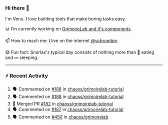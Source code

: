 ### Hi there 👋

I'm Venu. I love building tools that make boring tasks easy.

📊 I’m currently working on [GrimoireLab and it's components](https://chaoss.github.io/grimoirelab).

📫 How to reach me: I live on the internet [@vchrombie](https://www.google.co.in/search?q=vchrombie).

😄 Fun fact: Snorlax's typical day consists of nothing more than :doughnut: eating and :zzz: sleeping.

---

### :zap: Recent Activity

<!--START_SECTION:activity-->
1. 🗣 Commented on [#188](https://github.com/chaoss/grimoirelab-tutorial/issues/188) in [chaoss/grimoirelab-tutorial](https://github.com/chaoss/grimoirelab-tutorial)
2. 🗣 Commented on [#188](https://github.com/chaoss/grimoirelab-tutorial/issues/188) in [chaoss/grimoirelab-tutorial](https://github.com/chaoss/grimoirelab-tutorial)
3. 🎉 Merged PR [#182](https://github.com/chaoss/grimoirelab-tutorial/pull/182) in [chaoss/grimoirelab-tutorial](https://github.com/chaoss/grimoirelab-tutorial)
4. 🗣 Commented on [#187](https://github.com/chaoss/grimoirelab-tutorial/issues/187) in [chaoss/grimoirelab-tutorial](https://github.com/chaoss/grimoirelab-tutorial)
5. 🗣 Commented on [#450](https://github.com/chaoss/grimoirelab/issues/450) in [chaoss/grimoirelab](https://github.com/chaoss/grimoirelab)
<!--END_SECTION:activity-->

<!--
**vchrombie/vchrombie** is a ✨ _special_ ✨ repository because its `README.md` (this file) appears on your GitHub profile.

Here are some ideas to get you started:

- 🔭 I’m currently working on ...
- 🌱 I’m currently learning ...
- 👯 I’m looking to collaborate on ...
- 🤔 I’m looking for help with ...
- 💬 Ask me about ...
- 📫 How to reach me: ...
- 😄 Pronouns: ...
- ⚡ Fun fact: ...
-->
